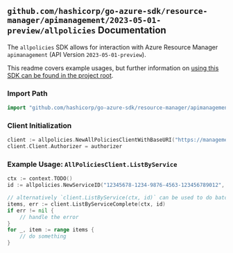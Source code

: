 
## `github.com/hashicorp/go-azure-sdk/resource-manager/apimanagement/2023-05-01-preview/allpolicies` Documentation

The `allpolicies` SDK allows for interaction with Azure Resource Manager `apimanagement` (API Version `2023-05-01-preview`).

This readme covers example usages, but further information on [using this SDK can be found in the project root](https://github.com/hashicorp/go-azure-sdk/tree/main/docs).

### Import Path

```go
import "github.com/hashicorp/go-azure-sdk/resource-manager/apimanagement/2023-05-01-preview/allpolicies"
```


### Client Initialization

```go
client := allpolicies.NewAllPoliciesClientWithBaseURI("https://management.azure.com")
client.Client.Authorizer = authorizer
```


### Example Usage: `AllPoliciesClient.ListByService`

```go
ctx := context.TODO()
id := allpolicies.NewServiceID("12345678-1234-9876-4563-123456789012", "example-resource-group", "serviceValue")

// alternatively `client.ListByService(ctx, id)` can be used to do batched pagination
items, err := client.ListByServiceComplete(ctx, id)
if err != nil {
	// handle the error
}
for _, item := range items {
	// do something
}
```
